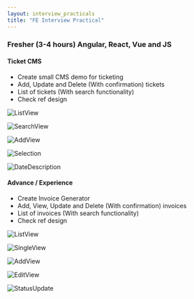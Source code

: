 ```yaml
---
layout: interview_practicals
title: "FE Interview Practical"
---
```


### Fresher (3-4 hours) Angular, React, Vue and JS
#### Ticket CMS 
* Create small CMS demo for ticketing 
* Add, Update and Delete (With confirmation) tickets
* List of tickets (With search functionality)
* Check ref design

![ListView](https://prnt.sc/1FPXUl_YDaMQ)

![SearchView](https://prnt.sc/WoXdEyCDoqRi)

![AddView](https://prnt.sc/sWAyY2vAal-2)

![Selection](https://prnt.sc/oP55XHzW-4rh)

![DateDescription](https://prnt.sc/5hHC7wjC_9g6)



#### Advance / Experience
* Create Invoice Generator
* Add, View, Update and Delete (With confirmation) invoices
* List of invoices (With search functionality)
* Check ref design

![ListView](https://prnt.sc/pLXRlSjNEIWk)

![SingleView](https://prnt.sc/wHjSyV5zQoI_)

![AddView](https://prnt.sc/eUg63ytozooj)

![EditView](https://prnt.sc/y1ML03RC_Hxn)

![StatusUpdate](https://prnt.sc/e7x2sEbL16FT)